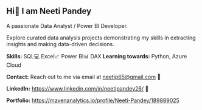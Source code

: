 ## Hi👋 I am Neeti Pandey

A passionate Data Analyst / Power BI Developer.

Explore curated data analysis projects demonstrating my skills in extracting insights and making data-driven decisions.

**Skills:**  SQL💻 Excel📈 Power BI📊 DAX 
**Learning towards:** Python, Azure Cloud

**Contact:** Reach out to me via email at neetip65@gmail.com 📧

**LinkedIn:** https://www.linkedin.com/in/neetipandey26/ 🔗

**Portfolio:** https://mavenanalytics.io/profile/Neeti-Pandey/189889025
